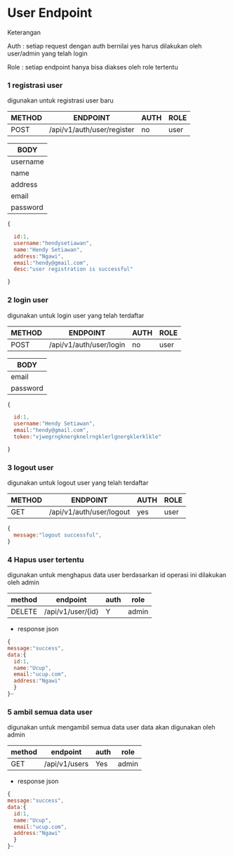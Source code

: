 # User Endpoint

<p>Keterangan</p>
<p>Auth : setiap request dengan auth bernilai yes harus dilakukan oleh user/admin yang telah login </p>
<p>Role : setiap endpoint hanya bisa diakses oleh role tertentu </p>

### 1 registrasi user

digunakan untuk registrasi user baru

| METHOD | ENDPOINT                   | AUTH | ROLE |
| ------ | -------------------------- | ---- | ---- |
| POST   | /api/v1/auth/user/register | no   | user |

| BODY     |
| -------- |
| username |
| name     |
| address  |
| email    |
| password |

```js
{

  id:1,
  username:"hendysetiawan",
  name:"Hendy Setiawan",
  address:"Ngawi",
  email:"hendy@gmail.com",
  desc:"user registration is successful"

}

```

### 2 login user

digunakan untuk login user yang telah terdaftar

| METHOD | ENDPOINT                | AUTH | ROLE |
| ------ | ----------------------- | ---- | ---- |
| POST   | /api/v1/auth/user/login | no   | user |

| BODY     |
| -------- |
| email    |
| password |

```js
{

  id:1,
  username:"Hendy Setiawan",
  email:"hendy@gmail.com",
  token:"vjwegrngknergknelrngklerlgnergklerklkle"

}

```

### 3 logout user

digunakan untuk logout user yang telah terdaftar

| METHOD | ENDPOINT                 | AUTH | ROLE |
| ------ | ------------------------ | ---- | ---- |
| GET    | /api/v1/auth/user/logout | yes  | user |

```js
{
  message:"logout successful",
}

```

### 4 Hapus user tertentu

digunakan untuk menghapus data user berdasarkan id
operasi ini dilakukan oleh admin

| method | endpoint          | auth | role  |
| ------ | ----------------- | ---- | ----- |
| DELETE | /api/v1/user/{id} | Y    | admin |

- response json

```js
{
message:"success",
data:{
  id:1,
  name:"Ucup",
  email:"ucup.com",
  address:"Ngawi"
  }
}~
```

### 5 ambil semua data user

digunakan untuk mengambil semua data user
data akan digunakan oleh admin

| method | endpoint      | auth | role  |
| ------ | ------------- | ---- | ----- |
| GET    | /api/v1/users | Yes  | admin |

- response json

```js
{
message:"success",
data:{
  id:1,
  name:"Ucup",
  email:"ucup.com",
  address:"Ngawi"
  }
}~
```
